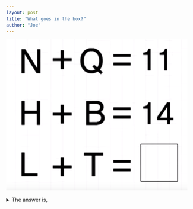 ```yaml
---
layout: post
title: "What goes in the box?"
author: "Joe"
---
```


![image](../assets/160612Q.png)
<details>
   <summary>The answer is,</summary>
  2
   
</details>
